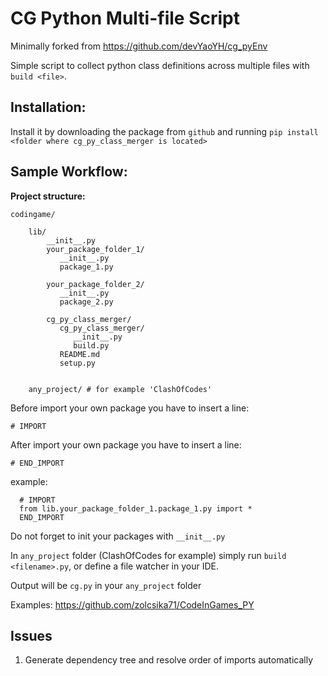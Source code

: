 # CG Python Multi-file Script

Minimally forked from https://github.com/devYaoYH/cg_pyEnv 

Simple script to collect python class definitions across multiple files with `build <file>`.

## Installation:

Install it by downloading the package from 
 ``github`` and running ``pip install <folder where cg_py_class_merger is located>``

## Sample Workflow:
**Project structure:**

    codingame/

        lib/
            __init__.py
            your_package_folder_1/
               __init__.py
               package_1.py
     
            your_package_folder_2/
               __init__.py
               package_2.py

            cg_py_class_merger/
               cg_py_class_merger/
                  __init__.py
                  build.py
               README.md
               setup.py

        
        any_project/ # for example 'ClashOfCodes'

Before import your own package you have to insert a line:

``# IMPORT``

After import your own package you have to insert a line:

``# END_IMPORT``

example:

      # IMPORT
      from lib.your_package_folder_1.package_1.py import *
      END_IMPORT

Do not forget to init your packages with ``__init__.py``

In ``any_project`` folder (ClashOfCodes for example) simply run ``build <filename>.py``, or define a file watcher in your IDE.

Output will be ``cg.py`` in your ``any_project`` folder

Examples: https://github.com/zolcsika71/CodeInGames_PY

## Issues

1. Generate dependency tree and resolve order of imports automatically

